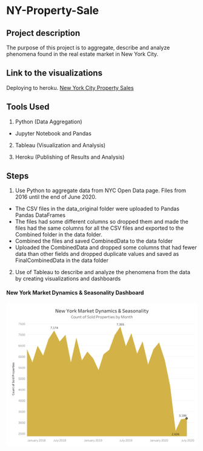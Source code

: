 # NY-Property-Sale

## Project description

The purpose of this project is to aggregate, describe and analyze phenomena found in the real estate market in New York City.

## Link to the visualizations

Deploying to heroku.
[New York City Property Sales](https://nyc-property-sales.herokuapp.com/)

## Tools Used

1. Python (Data Aggregation)
* Jupyter Notebook and Pandas

2. Tableau (Visualization and Analysis)

3. Heroku (Publishing of Results and Analysis)

## Steps

1. Use Python to aggregate data from NYC Open Data page. Files from 2016 until the end of June 2020.

 * The CSV files in the data_original folder were uploaded to Pandas Pandas DataFrames
 * The files had some different columns so dropped them and made the files had the same columns for all the CSV files and exported to the Combined folder in
  the data folder.
 * Combined the files and saved CombinedData to the data folder
 * Uploaded the CombinedData and dropped some columns that had fewer data than other fields and dropped duplicate values and saved as FinalCombinedData in the 
  data folder

2. Use of Tableau to describe and analyze the phenomena from the data by creating visualizations and dashboards

#### New York Market Dynamics & Seasonality Dashboard

![NYC](img/DynamicsSeason.png)









